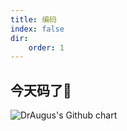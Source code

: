 ```yaml
---
title: 编码
index: false
dir:
    order: 1
---
```


## 今天码了🐎

![DrAugus's Github chart](https://ghchart.rshah.org/draugus)
